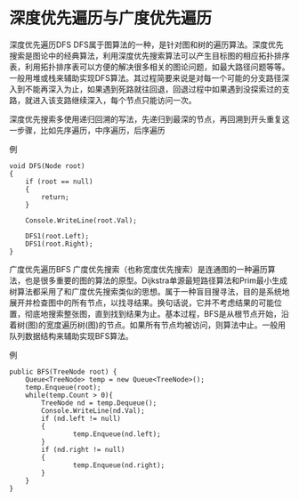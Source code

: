 # 深度优先遍历与广度优先遍历


深度优先遍历DFS
DFS属于图算法的一种，是针对图和树的遍历算法。深度优先搜索是图论中的经典算法，利用深度优先搜索算法可以产生目标图的相应拓扑排序表，利用拓扑排序表可以方便的解决很多相关的图论问题，如最大路径问题等等。一般用堆或栈来辅助实现DFS算法。其过程简要来说是对每一个可能的分支路径深入到不能再深入为止，如果遇到死路就往回退，回退过程中如果遇到没探索过的支路，就进入该支路继续深入，每个节点只能访问一次。

深度优先搜索多使用递归回溯的写法，先递归到最深的节点，再回溯到开头重复这一步骤，比如先序遍历，中序遍历，后序遍历

例
```
void DFS(Node root)
{
	if (root == null)
    {
        return;
    }

    Console.WriteLine(root.Val);
    
    DFS1(root.Left);
    DFS1(root.Right);
}

```





广度优先遍历BFS
广度优先搜索（也称宽度优先搜索）是连通图的一种遍历算法，也是很多重要的图的算法的原型。Dijkstra单源最短路径算法和Prim最小生成树算法都采用了和广度优先搜索类似的思想。属于一种盲目搜寻法，目的是系统地展开并检查图中的所有节点，以找寻结果。换句话说，它并不考虑结果的可能位置，彻底地搜索整张图，直到找到结果为止。基本过程，BFS是从根节点开始，沿着树(图)的宽度遍历树(图)的节点。如果所有节点均被访问，则算法中止。一般用队列数据结构来辅助实现BFS算法。


例
```
public BFS(TreeNode root) {
    Queue<TreeNode> temp = new Queue<TreeNode>();
    temp.Enqueue(root);
    while(temp.Count > 0){
        TreeNode nd = temp.Dequeue();
        Console.WriteLine(nd.Val);
        if (nd.left != null)
        {
                temp.Enqueue(nd.left);
        }
        if (nd.right != null)
        {
                temp.Enqueue(nd.right);
        }
    }
}

```
